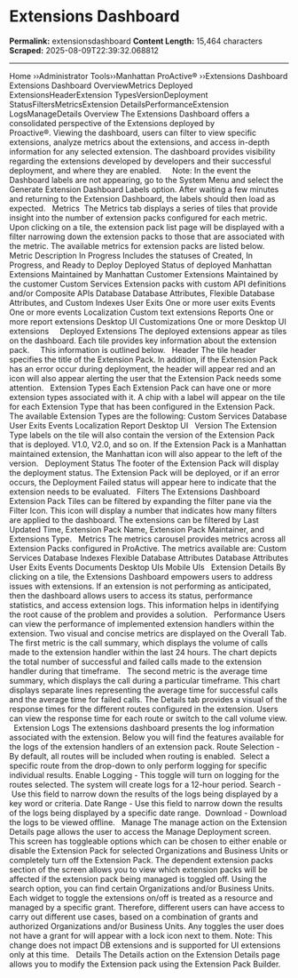 # Extensions Dashboard

**Permalink:** extensionsdashboard
**Content Length:** 15,464 characters
**Scraped:** 2025-08-09T22:39:32.068812

---

Home &rsaquo;&rsaquo;Administrator Tools&rsaquo;&rsaquo;Manhattan ProActive® ››Extensions Dashboard Extensions Dashboard OverviewMetrics&nbsp;Deployed ExtensionsHeaderExtension TypesVersionDeployment StatusFiltersMetricsExtension DetailsPerformanceExtension LogsManageDetails Overview The Extensions Dashboard&nbsp;offers a consolidated perspective of the Extensions deployed by Proactive&reg;.&nbsp;Viewing the dashboard, users can&nbsp;filter to view specific extensions, analyze metrics about the extensions, and access in-depth information for any selected extension. The dashboard provides visibility regarding the extensions developed by developers and their successful deployment, and&nbsp;where they are enabled.&nbsp;&nbsp; &nbsp; Note: In the event the Dashboard labels are not appearing, go to the System Menu and select the Generate Extension Dashboard Labels option. After waiting a few minutes and returning to the Extension Dashboard, the labels should then load as expected. &nbsp; Metrics&nbsp; The Metrics tab displays a series of tiles that provide insight into the number of&nbsp;extension packs configured for each metric. Upon clicking on a tile, the extension pack list page will be displayed with a filter narrowing down the extension packs to those that are associated with the metric. The available metrics for extension packs&nbsp;are listed below. Metric Description In Progress Includes the statuses of Created, In Progress, and Ready to Deploy Deployed Status of deployed Manhattan Extensions Maintained by Manhattan Customer Extensions Maintained by the customer Custom Services Extension packs with custom API definitions and/or Composite APIs Database Database Attributes, Flexible Database Attributes, and Custom Indexes User Exits One or more user exits Events One or more events Localization Custom text extensions Reports One or more report extensions Desktop UI Customizations One or more Desktop UI extensions &nbsp; &nbsp; Deployed Extensions The deployed extensions appear as tiles on the dashboard. Each tile provides key information about the extension pack. &nbsp; &nbsp; This information is outlined below. &nbsp; Header The tile header specifies the title of the Extension Pack. In addition, if the Extension Pack has&nbsp;an error occur&nbsp;during deployment, the header will appear red and an icon will also appear alerting the user that the Extension Pack needs some attention. &nbsp; Extension Types Each Extension Pack can have one&nbsp;or more extension types associated with it. A chip with a label will appear on the tile for each Extension Type that has been configured in the Extension Pack. The available Extension Types are the following: Custom Services Database User Exits Events Localization Report Desktop UI &nbsp; Version The Extension Type labels on&nbsp;the tile will also contain the version of the Extension Pack that is deployed. V1.0, V2.0, and so on. If the Extension Pack is a Manhattan maintained&nbsp;extension, the Manhattan icon will also appear to the left of the version. &nbsp; Deployment Status The footer of the Extension Pack will display the deployment status. The Extension Pack will be deployed, or if an error occurs, the Deployment Failed status will appear here to indicate that the extension needs to be evaluated. &nbsp; Filters The Extensions Dashboard Extension Pack Tiles can be filtered by expanding the filter pane via the Filter Icon. This icon will display a number that indicates how many filters are applied to the dashboard. The extensions can be filtered by Last Updated Time, Extension Pack Name, Extension Pack Maintainer, and Extensions Type. &nbsp; Metrics The metrics carousel provides metrics across all Extension Packs configured in ProActive. The metrics available are: Custom Services Database Indexes Flexible Database Attributes Database Attributes User Exits Events Documents Desktop UIs Mobile UIs &nbsp; Extension Details By clicking on a tile, the Extensions Dashboard&nbsp;empowers users to address issues with extensions. If an extension is not performing as anticipated, then the dashboard allows users to access its status, performance statistics, and access extension logs. This information helps in identifying the root cause of the problem and provides a solution. &nbsp; Performance Users can view the performance of implemented extension handlers within the extension. Two visual and concise metrics are displayed on the Overall Tab. The first metric is the&nbsp;call summary, which displays the volume of calls made to the extension handler within&nbsp;the last 24 hours. The chart depicts the total number of successful and failed calls&nbsp;made to the extension handler during that timeframe.&nbsp;&nbsp; The second metric is the&nbsp;average time summary,&nbsp;which displays&nbsp;the call during a particular timeframe.&nbsp;This chart displays separate lines representing the average time for successful calls and the average time for failed calls. The Details tab provides a visual of the response times for the different routes configured in the extension. Users can view the&nbsp;response time for each route&nbsp;or switch to the call volume view. &nbsp; Extension Logs The extensions&nbsp;dashboard presents the log information associated with the extension. Below you will find the features available for the logs of the extension handlers of an extension pack. Route Selection&nbsp;- By default, all routes will be included when routing is enabled.&nbsp; Select a specific route from the drop-down to only perform logging for specific individual results. Enable Logging&nbsp;- This toggle will turn on logging for the routes selected. The system will create logs for a 12-hour period. Search -&nbsp;Use this field to narrow down the results of the logs being displayed by a key word or criteria. Date Range -&nbsp;Use this field to narrow down the results of the logs being displayed by a specific date range.&nbsp; Download&nbsp;- Download the logs to be viewed offline. &nbsp; Manage The manage action on the Extension Details page allows the user to access the Manage Deployment screen. This screen has toggleable options which can be chosen to either enable or disable the Extension Pack for selected Organizations and Business Units or completely turn off the Extension Pack.&nbsp;The dependent extension packs section of the screen allows you to view which extension packs will be affected if the extension pack being managed is toggled off. Using the search option, you can find certain Organizations and/or Business Units. Each widget to toggle the extensions on/off is treated as a resource and managed by a specific grant. Therefore, different users can have access to carry out different use cases, based on a combination of grants and authorized Organizations and/or Business Units.&nbsp;Any toggles the user does not have a grant for will appear with a lock icon next to them. Note: This change does not impact DB extensions and is supported for UI extensions only at this time. &nbsp; Details The Details action on the Extension Details page allows you to modify the Extension pack using the Extension Pack Builder.